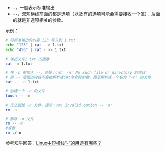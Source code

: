 - `-`，一般表示标准输出
- `--`，双短横线前面的都是选项（以及有的选项可能会需要接收一个值），后面的就是非选项相关的参数。

示例：
```bash
# 将标准输出的内容 123 写入到 1.txt
echo "123" | cat - > 1.txt
echo "456" | cat - >> 1.txt

# 输出文件1.txt 的函数
cat -n 1.txt

# 在 -n 前加入 --，会报：cat: -n: No such file or directory 的错误
# 即 -- 后面的内容不会被解析成cat命令的参数，而是解析成一个名为 "-n" 的文件
cat -- -n 1.txt

# 创建一个 -n 的文件
touch -- -n

# 无法删除 -n 文件，提示：rm: invalid option -- 'n'
rm -n

# 删除 -n 文件
rm -- -n
#或者
rm ./-n
```

参考知乎回答：[Linux中短横线“-”的用途有哪些？](https://www.zhihu.com/question/51941417)